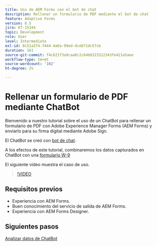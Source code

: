 ```yaml
---
title: Uso de AEM Forms con el bot de chat
description: Rellenar un formulario de PDF mediante el bot de chat
feature: Adaptive Forms
version: 6.5
jira: KT-15344
topic: Development
role: User
level: Intermediate
exl-id: 8c51a374-7444-4a6a-99ed-dce671dc57cb
duration: 161
source-git-commit: f4c621f3a9caa8c2c64b8323312343fe421a5aee
workflow-type: tm+mt
source-wordcount: '102'
ht-degree: 2%

---
```


# Rellenar un formulario de PDF mediante ChatBot

Bienvenido a nuestro tutorial sobre el uso de un ChatBot para rellenar un formulario de PDF con Adobe Experience Manager Forms (AEM Forms) y enviarlo para su firma digital mediante Adobe Sign.

El ChatBot se creó con [bot de chat](https://www.chatbot.com/).

A los efectos de este tutorial, combinaremos los datos capturados en ChatBot con una [formulario W-9](assets/fw9.xdp)

El siguiente vídeo muestra el caso de uso.

>[!VIDEO](https://video.tv.adobe.com/v/3428432?learn=on)

## Requisitos previos

* Experiencia con AEM Forms.
* Buen conocimiento del servicio de salida de AEM Forms.
* Experiencia con AEM Forms Designer.

## Siguientes pasos

[Analizar datos de ChatBot](parse-chat-bot-data.md)
